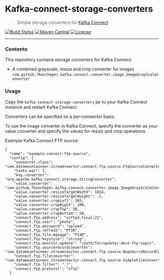 # Kafka-connect-storage-converters 

> Simple storage converters for  [Kafka Connect](https://docs.confluent.io/current/connect/index.html)

[![Build Status](https://travis-ci.com/fbascheper/kafka-connect-storage-converters.svg?branch=develop)](https://travis-ci.com/fbascheper/kafka-connect-storage-converters)
[![Maven Central](https://maven-badges.herokuapp.com/maven-central/com.github.fbascheper/kafka-connect-storage-converters/badge.svg)](https://maven-badges.herokuapp.com/maven-central/com.github.fbascheper/kafka-connect-storage-converters)
[![License](https://img.shields.io/badge/license-Apache%202-blue.svg)](https://raw.githubusercontent.com/fbascheper/kafka-connect-storage-converters/master/LICENSE.txt)

***

### Contents
This repository contains storage converters for Kafka Connect: 

* A combined grayscale, resize and crop converter for images
  `com.github.fbascheper.kafka.connect.converter.image.ImageGrayScaleConverter`

### Usage
Copy the `kafka-connect-storage-converters` jar to your Kafka Connect instance and restart Kafka Connect.

Converters can be specified on a per-connector basis.

To use the image converter in Kafka Connect, specify the converter as your value converter and specify the
values for resize and crop operations.

Example Kafka Connect FTP source:
```
{
  "name": "example-connect-ftp-source",
  "config": {
    "connector.class": "com.datamountaineer.streamreactor.connect.ftp.source.FtpSourceConnector",
    "tasks.max": 1,
    "key.converter": "org.apache.kafka.connect.storage.StringConverter",
    "value.converter": "com.github.fbascheper.kafka.connect.converter.image.ImageGrayScaleConverter",
    "value.converter.resizeTargetWidth": 1024,
    "value.converter.resizeTargetHeight": -1,
    "value.converter.cropLeft": 165,
    "value.converter.cropRight": 200,
    "value.converter.cropTop": 50,
    "value.converter.cropBottom": 50,
    "connect.ftp.address": "vsftpd.local:21",
    "connect.ftp.user": "photo",
    "connect.ftp.password": "upload",
    "connect.ftp.refresh": "PT1M",
    "connect.ftp.file.maxage": "P14D",
    "connect.ftp.keystyle": "string",
    "connect.ftp.monitor.update": "/path/for/update/:dest-ftp-topic",
    "connect.ftp.sourcerecordconverter": "com.datamountaineer.streamreactor.connect.ftp.source.NopSourceRecordConverter",
    "connect.ftp.fileconverter": "com.datamountaineer.streamreactor.connect.ftp.source.SimpleFileConverter",
    "connect.ftp.filter": ".*",
    "connect.ftp.protocol": "sftp"
  }
```

